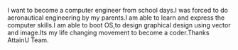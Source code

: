 I want to become a computer engineer from school days.I was forced to do aeronautical engineering by my parents.I am able to learn and express the computer skills.I am able to boot OS,to design graphical design using vector and image.Its my life changing movement to become a coder.Thanks AttainU Team.
